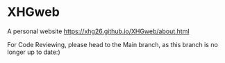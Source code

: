 # XHGweb
A personal website
https://xhg26.github.io/XHGweb/about.html

For Code Reviewing, please head to the Main branch, as this branch is no longer up to date:)
